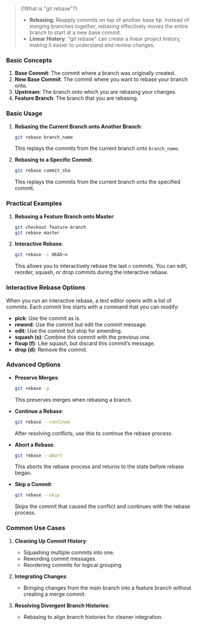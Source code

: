 
>[!What is "git rebase"?]
>
>- **Rebasing**: Reapply commits on top of another base tip. Instead of merging branches together, rebasing effectively moves the entire branch to start at a new base commit.
>- **Linear History**: "git rebase" can create a linear project history, making it easier to understand and review changes.

### Basic Concepts

1. **Base Commit**: The commit where a branch was originally created.
2. **New Base Commit**: The commit where you want to rebase your branch onto.
3. **Upstream**: The branch onto which you are rebasing your changes.
4. **Feature Branch**: The branch that you are rebasing.

### Basic Usage

1. **Rebasing the Current Branch onto Another Branch**:
   ```sh
   git rebase branch_name
   ```
   This replays the commits from the current branch onto `branch_name`.

2. **Rebasing to a Specific Commit**:
   ```sh
   git rebase commit_sha
   ```
   This replays the commits from the current branch onto the specified commit.

### Practical Examples

1. **Rebasing a Feature Branch onto Master**:
   ```sh
   git checkout feature-branch
   git rebase master
   ```

2. **Interactive Rebase**:
   ```sh
   git rebase -i HEAD~n
   ```
   This allows you to interactively rebase the last `n` commits. You can edit, reorder, squash, or drop commits during the interactive rebase.

### Interactive Rebase Options

When you run an interactive rebase, a text editor opens with a list of commits. Each commit line starts with a command that you can modify:

- **pick**: Use the commit as is.
- **reword**: Use the commit but edit the commit message.
- **edit**: Use the commit but stop for amending.
- **squash (s)**: Combine this commit with the previous one.
- **fixup (f)**: Like squash, but discard this commit’s message.
- **drop (d)**: Remove the commit.

### Advanced Options

- **Preserve Merges**:
  ```sh
  git rebase -p
  ```
  This preserves merges when rebasing a branch.

- **Continue a Rebase**:
  ```sh
  git rebase --continue
  ```
  After resolving conflicts, use this to continue the rebase process.

- **Abort a Rebase**:
  ```sh
  git rebase --abort
  ```
  This aborts the rebase process and returns to the state before rebase began.

- **Skip a Commit**:
  ```sh
  git rebase --skip
  ```
  Skips the commit that caused the conflict and continues with the rebase process.

### Common Use Cases

1. **Cleaning Up Commit History**:
   - Squashing multiple commits into one.
   - Rewording commit messages.
   - Reordering commits for logical grouping.

2. **Integrating Changes**:
   - Bringing changes from the main branch into a feature branch without creating a merge commit.

3. **Resolving Divergent Branch Histories**:
   - Rebasing to align branch histories for cleaner integration.


